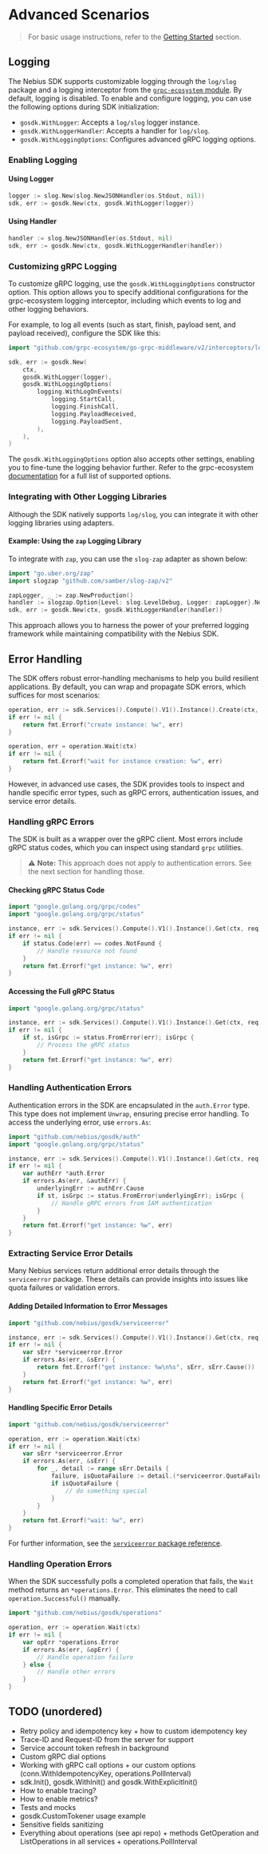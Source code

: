 # Advanced Scenarios

> For basic usage instructions, refer to the [Getting Started](/#getting-started) section.

## Logging

The Nebius SDK supports customizable logging through the `log/slog` package and a logging interceptor from the [`grpc-ecosystem` module](https://pkg.go.dev/github.com/grpc-ecosystem/go-grpc-middleware/v2/interceptors/logging).
By default, logging is disabled.
To enable and configure logging, you can use the following options during SDK initialization:

- `gosdk.WithLogger`: Accepts a `log/slog` logger instance.
- `gosdk.WithLoggerHandler`: Accepts a handler for `log/slog`.
- `gosdk.WithLoggingOptions`: Configures advanced gRPC logging options.

### Enabling Logging

#### Using Logger

```go
logger := slog.New(slog.NewJSONHandler(os.Stdout, nil))
sdk, err := gosdk.New(ctx, gosdk.WithLogger(logger))
```

#### Using Handler

```go
handler := slog.NewJSONHandler(os.Stdout, nil)
sdk, err := gosdk.New(ctx, gosdk.WithLoggerHandler(handler))
```

### Customizing gRPC Logging

To customize gRPC logging, use the `gosdk.WithLoggingOptions` constructor option.
This option allows you to specify additional configurations for the grpc-ecosystem logging interceptor, including which events to log and other logging behaviors.

For example, to log all events (such as start, finish, payload sent, and payload received), configure the SDK like this:

```go
import "github.com/grpc-ecosystem/go-grpc-middleware/v2/interceptors/logging"

sdk, err := gosdk.New(
	ctx,
	gosdk.WithLogger(logger),
	gosdk.WithLoggingOptions(
		logging.WithLogOnEvents(
			logging.StartCall,
			logging.FinishCall,
			logging.PayloadReceived,
			logging.PayloadSent,
		),
	),
)
```

The `gosdk.WithLoggingOptions` option also accepts other settings, enabling you to fine-tune the logging behavior further.
Refer to the grpc-ecosystem [documentation](https://pkg.go.dev/github.com/grpc-ecosystem/go-grpc-middleware/v2/interceptors/logging#Option) for a full list of supported options.

### Integrating with Other Logging Libraries

Although the SDK natively supports `log/slog`, you can integrate it with other logging libraries using adapters.

#### Example: Using the `zap` Logging Library

To integrate with `zap`, you can use the `slog-zap` adapter as shown below:

```go
import "go.uber.org/zap"
import slogzap "github.com/samber/slog-zap/v2"

zapLogger, _ := zap.NewProduction()
handler := slogzap.Option{Level: slog.LevelDebug, Logger: zapLogger}.NewZapHandler()
sdk, err := gosdk.New(ctx, gosdk.WithLoggerHandler(handler))
```

This approach allows you to harness the power of your preferred logging framework while maintaining compatibility with the Nebius SDK.

## Error Handling

The SDK offers robust error-handling mechanisms to help you build resilient applications.
By default, you can wrap and propagate SDK errors, which suffices for most scenarios:

```go
operation, err := sdk.Services().Compute().V1().Instance().Create(ctx, req)
if err != nil {
	return fmt.Errorf("create instance: %w", err)
}

operation, err = operation.Wait(ctx)
if err != nil {
	return fmt.Errorf("wait for instance creation: %w", err)
}
```

However, in advanced use cases, the SDK provides tools to inspect and handle specific error types, such as gRPC errors, authentication issues, and service error details.

### Handling gRPC Errors

The SDK is built as a wrapper over the gRPC client.
Most errors include gRPC status codes, which you can inspect using standard `grpc` utilities.

> ⚠️ **Note:** This approach does not apply to authentication errors. See the next section for handling those.

#### Checking gRPC Status Code

```go
import "google.golang.org/grpc/codes"
import "google.golang.org/grpc/status"

instance, err := sdk.Services().Compute().V1().Instance().Get(ctx, req)
if err != nil {
	if status.Code(err) == codes.NotFound {
		// Handle resource not found
	}
	return fmt.Errorf("get instance: %w", err)
}
```

#### Accessing the Full gRPC Status

```go
import "google.golang.org/grpc/status"

instance, err := sdk.Services().Compute().V1().Instance().Get(ctx, req)
if err != nil {
	if st, isGrpc := status.FromError(err); isGrpc {
		// Process the gRPC status
	}
	return fmt.Errorf("get instance: %w", err)
}
```

### Handling Authentication Errors

Authentication errors in the SDK are encapsulated in the `auth.Error` type.
This type does not implement `Unwrap`, ensuring precise error handling.
To access the underlying error, use `errors.As`:

```go
import "github.com/nebius/gosdk/auth"
import "google.golang.org/grpc/status"

instance, err := sdk.Services().Compute().V1().Instance().Get(ctx, req)
if err != nil {
	var authErr *auth.Error
	if errors.As(err, &authErr) {
		underlyingErr := authErr.Cause
		if st, isGrpc := status.FromError(underlyingErr); isGrpc {
			// Handle gRPC errors from IAM authentication
		}
	}
	return fmt.Errorf("get instance: %w", err)
}
```

### Extracting Service Error Details

Many Nebius services return additional error details through the `serviceerror` package.
These details can provide insights into issues like quota failures or validation errors.

#### Adding Detailed Information to Error Messages

```go
import "github.com/nebius/gosdk/serviceerror"

instance, err := sdk.Services().Compute().V1().Instance().Get(ctx, req)
if err != nil {
	var sErr *serviceerror.Error
	if errors.As(err, &sErr) {
		return fmt.Errorf("get instance: %w\n%s", sErr, sErr.Cause())
	}
	return fmt.Errorf("get instance: %w", err)
}
```

#### Handling Specific Error Details

```go
import "github.com/nebius/gosdk/serviceerror"

operation, err := operation.Wait(ctx)
if err != nil {
	var sErr *serviceerror.Error
	if errors.As(err, &sErr) {
		for _, detail := range sErr.Details {
			failure, isQuotaFailure := detail.(*serviceerror.QuotaFailure)
			if isQuotaFailure {
				// do something special
			}
		}
	}
	return fmt.Errorf("wait: %w", err)
}
```

For further information, see the [`serviceerror` package reference](https://pkg.go.dev/github.com/nebius/gosdk/serviceerror).

### Handling Operation Errors

When the SDK successfully polls a completed operation that fails, the `Wait` method returns an `*operations.Error`.
This eliminates the need to call `operation.Successful()` manually.

```go
import "github.com/nebius/gosdk/operations"

operation, err := operation.Wait(ctx)
if err != nil {
	var opErr *operations.Error
	if errors.As(err, &opErr) {
		// Handle operation failure
	} else {
		// Handle other errors
	}
}
```

## TODO (unordered)

- Retry policy and idempotency key + how to custom idempotency key
- Trace-ID and Request-ID from the server for support
- Service account token refresh in background
- Custom gRPC dial options
- Working with gRPC call options + our custom options (conn.WithIdempotencyKey, operations.PollInterval)
- sdk.Init(), gosdk.WithInit() and gosdk.WithExplicitInit()
- How to enable tracing?
- How to enable metrics?
- Tests and mocks
- gosdk.CustomTokener usage example
- Sensitive fields sanitizing
- Everything about operations (see api repo) + methods GetOperation and ListOperations in all services + operations.PollInterval
